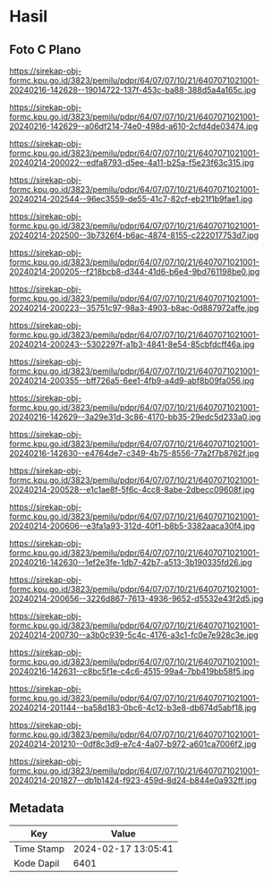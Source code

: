 # Hasil

## Foto C Plano

https://sirekap-obj-formc.kpu.go.id/3823/pemilu/pdpr/64/07/07/10/21/6407071021001-20240216-142628--19014722-137f-453c-ba88-388d5a4a165c.jpg

https://sirekap-obj-formc.kpu.go.id/3823/pemilu/pdpr/64/07/07/10/21/6407071021001-20240216-142629--a06df214-74e0-498d-a610-2cfd4de03474.jpg

https://sirekap-obj-formc.kpu.go.id/3823/pemilu/pdpr/64/07/07/10/21/6407071021001-20240214-200022--edfa8793-d5ee-4a11-b25a-f5e23f63c315.jpg

https://sirekap-obj-formc.kpu.go.id/3823/pemilu/pdpr/64/07/07/10/21/6407071021001-20240214-202544--96ec3559-de55-41c7-82cf-eb21f1b9fae1.jpg

https://sirekap-obj-formc.kpu.go.id/3823/pemilu/pdpr/64/07/07/10/21/6407071021001-20240214-202500--3b7326f4-b6ac-4874-8155-c222017753d7.jpg

https://sirekap-obj-formc.kpu.go.id/3823/pemilu/pdpr/64/07/07/10/21/6407071021001-20240214-200205--f218bcb8-d344-41d6-b6e4-9bd761198be0.jpg

https://sirekap-obj-formc.kpu.go.id/3823/pemilu/pdpr/64/07/07/10/21/6407071021001-20240214-200223--35751c97-98a3-4903-b8ac-0d887972affe.jpg

https://sirekap-obj-formc.kpu.go.id/3823/pemilu/pdpr/64/07/07/10/21/6407071021001-20240214-200243--5302297f-a1b3-4841-8e54-85cbfdcff46a.jpg

https://sirekap-obj-formc.kpu.go.id/3823/pemilu/pdpr/64/07/07/10/21/6407071021001-20240214-200355--bff726a5-6ee1-4fb9-a4d9-abf8b09fa056.jpg

https://sirekap-obj-formc.kpu.go.id/3823/pemilu/pdpr/64/07/07/10/21/6407071021001-20240216-142629--3a29e31d-3c86-4170-bb35-29edc5d233a0.jpg

https://sirekap-obj-formc.kpu.go.id/3823/pemilu/pdpr/64/07/07/10/21/6407071021001-20240216-142630--e4764de7-c349-4b75-8556-77a2f7b8762f.jpg

https://sirekap-obj-formc.kpu.go.id/3823/pemilu/pdpr/64/07/07/10/21/6407071021001-20240214-200528--e1c1ae8f-5f6c-4cc8-8abe-2dbecc09608f.jpg

https://sirekap-obj-formc.kpu.go.id/3823/pemilu/pdpr/64/07/07/10/21/6407071021001-20240214-200606--e3fa1a93-312d-40f1-b8b5-3382aaca30f4.jpg

https://sirekap-obj-formc.kpu.go.id/3823/pemilu/pdpr/64/07/07/10/21/6407071021001-20240216-142630--1ef2e3fe-1db7-42b7-a513-3b190335fd26.jpg

https://sirekap-obj-formc.kpu.go.id/3823/pemilu/pdpr/64/07/07/10/21/6407071021001-20240214-200656--3226d867-7613-4936-9652-d5532e43f2d5.jpg

https://sirekap-obj-formc.kpu.go.id/3823/pemilu/pdpr/64/07/07/10/21/6407071021001-20240214-200730--a3b0c939-5c4c-4176-a3c1-fc0e7e928c3e.jpg

https://sirekap-obj-formc.kpu.go.id/3823/pemilu/pdpr/64/07/07/10/21/6407071021001-20240216-142631--c8bc5f1e-c4c6-4515-99a4-7bb419bb58f5.jpg

https://sirekap-obj-formc.kpu.go.id/3823/pemilu/pdpr/64/07/07/10/21/6407071021001-20240214-201144--ba58d183-0bc6-4c12-b3e8-db674d5abf18.jpg

https://sirekap-obj-formc.kpu.go.id/3823/pemilu/pdpr/64/07/07/10/21/6407071021001-20240214-201210--0df8c3d9-e7c4-4a07-b972-a601ca7006f2.jpg

https://sirekap-obj-formc.kpu.go.id/3823/pemilu/pdpr/64/07/07/10/21/6407071021001-20240214-201827--db1b1424-f923-459d-8d24-b844e0a932ff.jpg


## Metadata

| Key        | Value               |
| ---------- | ------------------- |
| Time Stamp | 2024-02-17 13:05:41 |
| Kode Dapil | 6401                |



